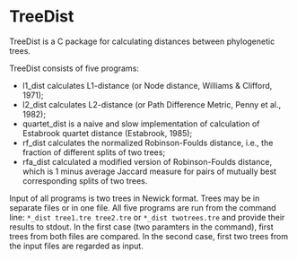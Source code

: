 # TreeDist
TreeDist is a C package for calculating distances between phylogenetic trees.

TreeDist consists of five programs:
 * l1_dist calculates L1-distance (or Node distance, Williams & Clifford, 1971);
 * l2_dist calculates L2-distance (or Path Difference Metric, Penny et al., 1982);
 * quartet_dist is a naive and slow implementation of calculation of Estabrook quartet distance (Estabrook, 1985);
 * rf_dist calculates the normalized Robinson-Foulds distance, i.e., the fraction of different splits of two trees;
 * rfa_dist calculated a modified version of Robinson-Foulds distance, which is 1 minus average Jaccard measure for pairs of mutually best corresponding splits of two trees.

Input of all programs is two trees in Newick format. Trees may be in separate files or in one file.
All five programs are run from the command line:
`*_dist tree1.tre tree2.tre`
or
`*_dist twotrees.tre`
and provide their results to stdout. In the first case (two paramters in the command), first trees from both files are compared. In the second case, first two trees from the input files are regarded as input.
